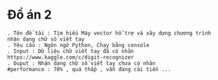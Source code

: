 # Đồ án 2 

	. Tên đề tài : Tìm hiểu Máy vector hỗ trợ và xây dựng chương trình nhận dạng chữ số viết tay
	. Yêu cầu : Ngôn ngữ Python, Chạy bằng console	
	. Input : Dữ liệu chữ viết tay đã có nhãn https://www.kaggle.com/c/digit-recognizer
	. Ouput : Nhận dạng chữ số viết tay chưa có nhãn
	#performance : 70% , quá thấp , vẫn đang cải tiến ...
